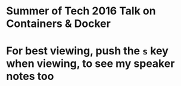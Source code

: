 # Summer of Tech 2016 Talk on Containers & Docker

# For best viewing, push the `s` key when viewing, to see my speaker notes too

